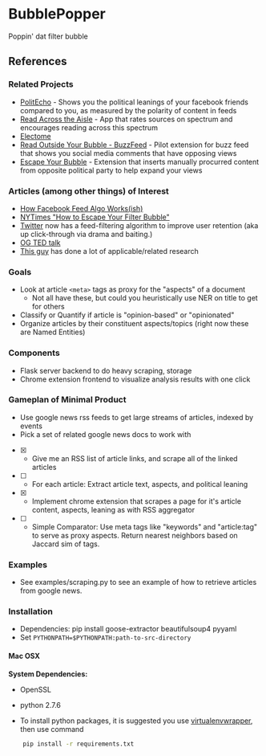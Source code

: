 # BubblePopper
Poppin' dat filter bubble

## References
### Related Projects

* [PolitEcho](http://politecho.org/) - Shows you the political leanings of your facebook friends compared to you, as measured by the polarity of content in feeds
* [Read Across the Aisle](http://www.readacrosstheaisle.com/) - App that rates sources on spectrum and encourages reading across this spectrum
* [Electome](http://socialmachines.media.mit.edu/projects/)
* [Read Outside Your Bubble - BuzzFeed](https://www.buzzfeed.com/bensmith/helping-you-see-outside-your-bubble?utm_term=.hqZbMxL4E#.sy65N8wKe) - Pilot extension for buzz feed that shows you social media comments that have opposing views
* [Escape Your Bubble](https://www.escapeyourbubble.com/) - Extension that inserts manually procurred content from opposite political party to help expand your views

### Articles (among other things) of Interest

* [How Facebook Feed Algo Works(ish)](http://www.slate.com/articles/technology/cover_story/2016/01/how_facebook_s_news_feed_algorithm_works.html)
* [NYTimes "How to Escape Your Filter Bubble"](http://www.slate.com/articles/technology/cover_story/2016/01/how_facebook_s_news_feed_algorithm_works.html)
* [Twitter](http://www.slate.com/articles/technology/cover_story/2017/03/twitter_s_timeline_algorithm_and_its_effect_on_us_explained.html) now has a feed-filtering algorithm to improve user retention (aka up click-through via drama and baiting.)
* [OG TED talk](https://www.ted.com/talks/eli_pariser_beware_online_filter_bubbles)
* [This guy](https://users.ics.aalto.fi/kiran/) has done a lot of applicable/related research

### Goals

* Look at article `<meta>` tags as proxy for the "aspects" of a document
  * Not all have these, but could you heuristically use NER on title to get for others
* Classify or Quantify if article is "opinion-based" or "opinionated"
* Organize articles by their constituent aspects/topics (right now these are Named Entities)

### Components
* Flask server backend to do heavy scraping, storage
* Chrome extension frontend to visualize analysis results with one click

### Gameplan of Minimal Product
* Use google news rss feeds to get large streams of articles, indexed by events
* Pick a set of related google news docs to work with
* [X] - Give me an RSS list of article links, and scrape all of the linked articles
* [ ] - For each article: Extract article text, aspects, and political leaning
* [X] - Implement chrome extension that scrapes a page for it's article content, aspects, leaning as with RSS aggregator
* [ ] - Simple Comparator: Use meta tags like "keywords" and "article:tag" to serve as proxy aspects. Return nearest neighbors based on Jaccard sim of tags.

### Examples
* See examples/scraping.py to see an example of how to retrieve articles from google news.

### Installation
* Dependencies: pip install goose-extractor beautifulsoup4 pyyaml
* Set `PYTHONPATH=$PYTHONPATH:path-to-src-directory`

#### Mac OSX
**System Dependencies:**
* OpenSSL
* python 2.7.6

* To install python packages, it is suggested you use [virtualenvwrapper](https://virtualenvwrapper.readthedocs.io/en/latest/), then use command
```bash
    pip install -r requirements.txt
```


